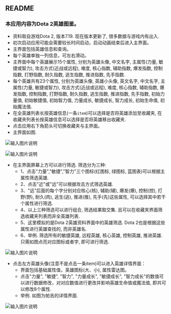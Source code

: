## README
### 本应用内容为Dota 2英雄图鉴。
 + 资料取自游戏Dota 2, 版本7.19. 现在版本更新了, 很多数据与游戏内有出入.
 + 初次启动应用可能会需要较长时间启动，启动动画结束后进入主界面。
 + 主界面包括英雄信息和查询。
 + 每个英雄单独一列信息，可左右滑动。
 + 主界面中每个英雄展示15个属性, 分别为英雄头像, 中文名字, 主属性(力量, 敏捷或智力), 攻击方式(近战或远程), 难度, 核心指数, 辅助指数, 爆发指数, 控制指数, 打野指数, 耐久指数, 逃生指数, 推进指数, 先手指数.
 + 每个英雄共有23个属性, 分别为英雄头像, 英雄小头像, 英文名字, 中文名字, 主属性(力量, 敏捷或智力), 攻击方式(近战或远程), 难度, 核心指数, 辅助指数, 爆发指数, 控制指数, 打野指数, 耐久指数, 逃生指数, 推进指数, 先手指数, 初始力量值, 初始敏捷值, 初始智力值, 力量成长, 敏捷成长, 智力成长, 初始生命值, 初始魔法值.
 + 在全英雄列表长按英雄信息(一条`item`)可以选择是否将英雄添加至收藏夹, 在收藏夹列表长按英雄信息可以选择是否将英雄移出收藏夹.
 + 点击应用右下角箭头可切换收藏夹与主界面。
 + 主界面如图.

![输入图片说明](https://images.gitee.com/uploads/images/2018/1125/231748_73b55eec_2162369.png "屏幕截图.png")

![输入图片说明](https://images.gitee.com/uploads/images/2018/1125/231800_d81f6aeb_2162369.png "屏幕截图.png")

 + 在主界面屏幕上方可以进行筛选. 筛选分为三种:
     - 1、点击"力量","敏捷","智力"三个图标(红图标, 绿图标, 蓝图表)可以根据主属性筛选英雄.
     - 2、点击"近"或"远"可以根据攻击方式筛选英雄.
     - 3、"远"后面的每个字分别对应核心(核), 辅助(辅), 爆发(爆), 控制(控), 打野(野), 耐久(肉), 逃生(逃), 推进(推), 先手(先)这些属性, 可以选择其中若干个属性进行筛选.
     - 4、以上三种筛选可以进行组合, 筛选结果取交集. 且可以在收藏夹界面筛选收藏夹列表而非全英雄列表.
     - 5、这里模拟的是Dota 2英雄资料界面中的英雄筛选. Dota 2也是根据这些属性进行英雄查找的, 而非英雄名.
     - 6、举例. 筛选所有的敏捷英雄, 远程英雄, 核心英雄, 控制英雄, 推进英雄. 只需如图点亮对应图标或者字, 即可进行筛选.

![输入图片说明](https://images.gitee.com/uploads/images/2018/1125/230558_177d85c9_2162369.png "屏幕截图.png")

 + 点击左方英雄头像(注意不是点击一条item)可以进入英雄详情界面：
     - 界面包括基础属性值，英雄图标(大、小), 属性雷达图。
     - 点击"力量", "敏捷", "智力", "力量成长", "敏捷成长", "智力成长"的数值可以进行数据修改，对对应数值进行更改并影响英雄生命值或魔法值, 即共可以修改8个属性.
     - 举例. 如图为帕吉的详情界面.

![输入图片说明](https://images.gitee.com/uploads/images/2018/1125/230915_ec23c0d5_2162369.png "屏幕截图.png")
